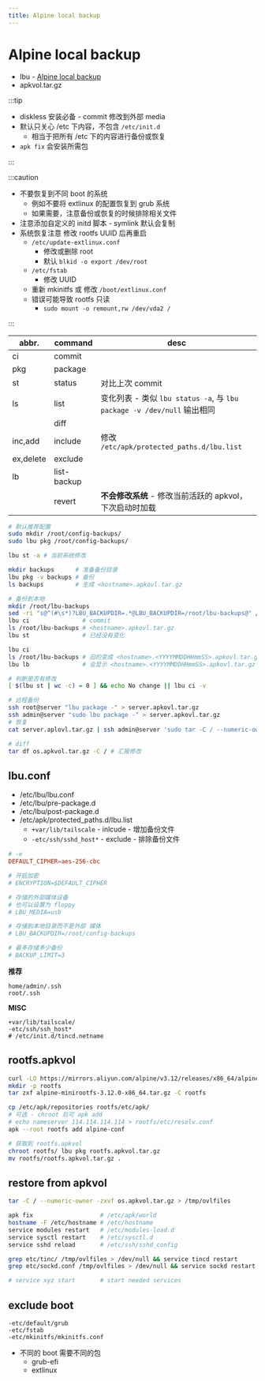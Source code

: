 ```yaml
---
title: Alpine local backup
---
```


# Alpine local backup

- lbu - [Alpine local backup](https://wiki.alpinelinux.org/wiki/Alpine_local_backup)
- apkvol.tar.gz

:::tip

- diskless 安装必备 - commit 修改到外部 media
- 默认只关心 /etc 下内容，不包含 `/etc/init.d`
  - 相当于把所有 /etc 下的内容进行备份或恢复
- `apk fix` 会安装所需包

:::

:::caution

- 不要恢复到不同 boot 的系统
  - 例如不要将 extlinux 的配置恢复到 grub 系统
  - 如果需要，注意备份或恢复的时候排除相关文件
- 注意添加自定义的 initd 脚本 - symlink 默认会复制
- 系统恢复注意 修改 rootfs UUID 后再重启
  - `/etc/update-extlinux.conf`
    - 修改或删除 root
    - 默认 `blkid -o export /dev/root`
  - `/etc/fstab`
    - 修改 UUID
  - 重新 mkinitfs 或 修改 `/boot/extlinux.conf`
  - 错误可能导致 rootfs 只读
    - `sudo mount -o remount,rw /dev/vda2 /`

:::

| abbr.     | command     | desc                                                                    |
| --------- | ----------- | ----------------------------------------------------------------------- |
| ci        | commit      |
| pkg       | package     |
| st        | status      | 对比上次 commit                                                         |
| ls        | list        | 变化列表 - 类似 `lbu status -a`, 与 `lbu package -v /dev/null` 输出相同 |
|           | diff        |
| inc,add   | include     | 修改 `/etc/apk/protected_paths.d/lbu.list`                              |
| ex,delete | exclude     |
| lb        | list-backup |
|           | revert      | **不会修改系统** - 修改当前活跃的 apkvol，下次启动时加载                |

```bash
# 默认推荐配置
sudo mkdir /root/config-backups/
sudo lbu pkg /root/config-backups/

lbu st -a # 当前系统修改

mkdir backups      # 准备备份目录
lbu pkg -v backups # 备份
ls backups         # 生成 <hostname>.apkovl.tar.gz

# 备份到本地
mkdir /root/lbu-backups
sed -ri "s@^(#\s*)?LBU_BACKUPDIR=.*@LBU_BACKUPDIR=/root/lbu-backups@" /etc/lbu/lbu.conf
lbu ci               # commit
ls /root/lbu-backups # <hostname>.apkovl.tar.gz
lbu st               # 已经没有变化

lbu ci
ls /root/lbu-backups # 旧的变成 <hostname>.<YYYYMMDDHHmmSS>.apkovl.tar.gz
lbu lb               # 会显示 <hostname>.<YYYYMMDDHHmmSS>.apkovl.tar.gz

# 判断是否有修改
[ $(lbu st | wc -c) = 0 ] && echo No change || lbu ci -v

# 远程备份
ssh root@server "lbu package -" > server.apkovl.tar.gz
ssh admin@server "sudo lbu package -" > server.apkovl.tar.gz
# 恢复
cat server.aplovl.tar.gz | ssh admin@server 'sudo tar -C / --numeric-owner -zxvf - > /tmp/ovlfiles'

# diff
tar df os.apkvol.tar.gz -C / # 汇报修改
```

## lbu.conf

- /etc/lbu/lbu.conf
- /etc/lbu/pre-package.d
- /etc/lbu/post-package.d
- /etc/apk/protected_paths.d/lbu.list
  - `+var/lib/tailscale` - inlcude - 增加备份文件
  - `-etc/ssh/sshd_host*` - exclude - 排除备份文件

```conf title="lbu.conf"
# -e
DEFAULT_CIPHER=aes-256-cbc

# 开启加密
# ENCRYPTION=$DEFAULT_CIPHER

# 存储的外部媒体设备
# 也可以设置为 floppy
# LBU_MEDIA=usb

# 存储到本地目录而不是外部 媒体
# LBU_BACKUPDIR=/root/config-backups

# 最多存储多少备份
# BACKUP_LIMIT=3
```

**推荐**

```pre /etc/apk/protected_paths.d/lbu.list
home/admin/.ssh
root/.ssh
```

**MISC**

```pre /etc/apk/protected_paths.d/lbu.list
+var/lib/tailscale/
-etc/ssh/ssh_host*
# /etc/init.d/tincd.netname
```

## rootfs.apkvol

```bash
curl -LO https://mirrors.aliyun.com/alpine/v3.12/releases/x86_64/alpine-minirootfs-3.12.0-x86_64.tar.gz
mkdir -p rootfs
tar zxf alpine-minirootfs-3.12.0-x86_64.tar.gz -C rootfs

cp /etc/apk/repositories rootfs/etc/apk/
# 可选 - chroot 后可 apk add
# echo nameserver 114.114.114.114 > rootfs/etc/resolv.conf
apk --root rootfs add alpine-conf

# 获取到 rootfs.apkvol
chroot rootfs/ lbu pkg rootfs.apkvol.tar.gz
mv rootfs/rootfs.apkvol.tar.gz .
```

## restore from apkvol

```bash
tar -C / --numeric-owner -zxvf os.apkvol.tar.gz > /tmp/ovlfiles

apk fix                   # /etc/apk/world
hostname -F /etc/hostname # /etc/hostname
service modules restart   # /etc/modules-load.d
service sysctl restart    # /etc/sysctl.d
service sshd reload       # /etc/ssh/sshd_config

grep etc/tinc/ /tmp/ovlfiles > /dev/null && service tincd restart
grep etc/sockd.conf /tmp/ovlfiles > /dev/null && service sockd restart

# service xyz start       # start needed services
```

## exclude boot

```
-etc/default/grub
-etc/fstab
-etc/mkinitfs/mkinitfs.conf
```

- 不同的 boot 需要不同的包
  - grub-efi
  - extlinux
